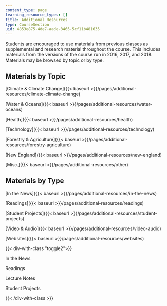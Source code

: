 ```yaml
---
content_type: page
learning_resource_types: []
title: Additional Resources
type: CourseSection
uid: 4853e875-4de7-aade-3465-5cf11b481635
---
```


Students are encouraged to use materials from previous classes as supplemental and research material throughout the course. This includes materials from the versions of the course run in 2016, 2017, and 2018. Materials may be browsed by topic or by type. 

Materials by Topic
------------------

[Climate & Climate Change]({{< baseurl >}}/pages/additional-resources/climate-climate-change)

[Water & Oceans]({{< baseurl >}}/pages/additional-resources/water-oceans)

[Health]({{< baseurl >}}/pages/additional-resources/health)

[Technology]({{< baseurl >}}/pages/additional-resources/technology)

[Forestry & Agriculture]({{< baseurl >}}/pages/additional-resources/forestry-agriculture)

[New England]({{< baseurl >}}/pages/additional-resources/new-england)

[Misc.]({{< baseurl >}}/pages/additional-resources/other)

Materials by Type
-----------------

[In the News]({{< baseurl >}}/pages/additional-resources/in-the-news)

[Readings]({{< baseurl >}}/pages/additional-resources/readings)

[Student Projects]({{< baseurl >}}/pages/additional-resources/student-projects)

[Video & Audio]({{< baseurl >}}/pages/additional-resources/video-audio)

[Websites]({{< baseurl >}}/pages/additional-resources/websites)

{{< div-with-class "toggle2">}}

In the News

Readings

Lecture Notes

Student Projects

{{< /div-with-class >}}